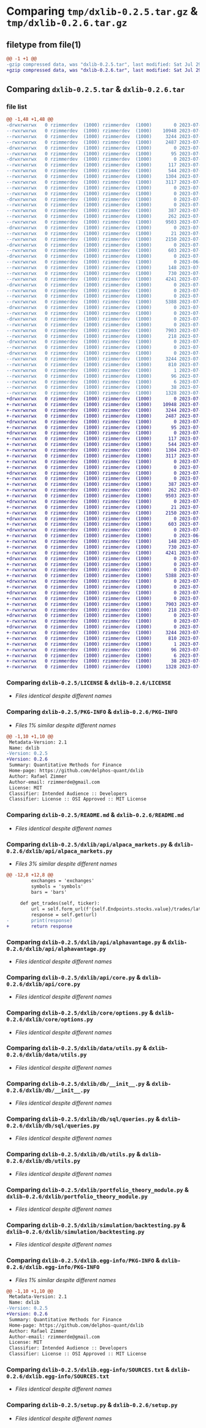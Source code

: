 # Comparing `tmp/dxlib-0.2.5.tar.gz` & `tmp/dxlib-0.2.6.tar.gz`

## filetype from file(1)

```diff
@@ -1 +1 @@
-gzip compressed data, was "dxlib-0.2.5.tar", last modified: Sat Jul 29 07:42:04 2023, max compression
+gzip compressed data, was "dxlib-0.2.6.tar", last modified: Sat Jul 29 07:52:03 2023, max compression
```

## Comparing `dxlib-0.2.5.tar` & `dxlib-0.2.6.tar`

### file list

```diff
@@ -1,48 +1,48 @@
-drwxrwxrwx   0 rzimmerdev  (1000) rzimmerdev  (1000)        0 2023-07-29 07:42:04.338542 dxlib-0.2.5/
--rwxrwxrwx   0 rzimmerdev  (1000) rzimmerdev  (1000)    10948 2023-07-16 21:40:36.000000 dxlib-0.2.5/LICENSE
--rwxrwxrwx   0 rzimmerdev  (1000) rzimmerdev  (1000)     3244 2023-07-29 07:42:04.334541 dxlib-0.2.5/PKG-INFO
--rwxrwxrwx   0 rzimmerdev  (1000) rzimmerdev  (1000)     2487 2023-07-16 21:40:36.000000 dxlib-0.2.5/README.md
-drwxrwxrwx   0 rzimmerdev  (1000) rzimmerdev  (1000)        0 2023-07-29 07:42:03.292771 dxlib-0.2.5/dxlib/
--rwxrwxrwx   0 rzimmerdev  (1000) rzimmerdev  (1000)       95 2023-07-15 07:58:04.000000 dxlib-0.2.5/dxlib/__init__.py
-drwxrwxrwx   0 rzimmerdev  (1000) rzimmerdev  (1000)        0 2023-07-29 07:42:03.653378 dxlib-0.2.5/dxlib/api/
--rwxrwxrwx   0 rzimmerdev  (1000) rzimmerdev  (1000)      117 2023-07-29 07:41:11.000000 dxlib-0.2.5/dxlib/api/__init__.py
--rwxrwxrwx   0 rzimmerdev  (1000) rzimmerdev  (1000)      544 2023-07-29 07:41:00.000000 dxlib-0.2.5/dxlib/api/alpaca_markets.py
--rwxrwxrwx   0 rzimmerdev  (1000) rzimmerdev  (1000)     1304 2023-07-15 07:58:04.000000 dxlib-0.2.5/dxlib/api/alphavantage.py
--rwxrwxrwx   0 rzimmerdev  (1000) rzimmerdev  (1000)     3117 2023-07-29 07:33:09.000000 dxlib-0.2.5/dxlib/api/core.py
--rwxrwxrwx   0 rzimmerdev  (1000) rzimmerdev  (1000)        0 2023-07-15 07:49:44.000000 dxlib-0.2.5/dxlib/api/logger.py
--rwxrwxrwx   0 rzimmerdev  (1000) rzimmerdev  (1000)        0 2023-07-15 07:49:34.000000 dxlib-0.2.5/dxlib/api/terminal.py
-drwxrwxrwx   0 rzimmerdev  (1000) rzimmerdev  (1000)        0 2023-07-29 07:42:03.798542 dxlib-0.2.5/dxlib/core/
--rwxrwxrwx   0 rzimmerdev  (1000) rzimmerdev  (1000)        0 2023-07-15 07:51:09.000000 dxlib-0.2.5/dxlib/core/__init__.py
--rwxrwxrwx   0 rzimmerdev  (1000) rzimmerdev  (1000)      387 2023-07-15 07:58:04.000000 dxlib-0.2.5/dxlib/core/euler_method.py
--rwxrwxrwx   0 rzimmerdev  (1000) rzimmerdev  (1000)      262 2023-07-15 07:58:04.000000 dxlib-0.2.5/dxlib/core/finite_differences.py
--rwxrwxrwx   0 rzimmerdev  (1000) rzimmerdev  (1000)     9503 2023-07-25 00:10:53.000000 dxlib-0.2.5/dxlib/core/options.py
-drwxrwxrwx   0 rzimmerdev  (1000) rzimmerdev  (1000)        0 2023-07-29 07:42:03.871543 dxlib-0.2.5/dxlib/data/
--rwxrwxrwx   0 rzimmerdev  (1000) rzimmerdev  (1000)       21 2023-07-15 07:58:04.000000 dxlib-0.2.5/dxlib/data/__init__.py
--rwxrwxrwx   0 rzimmerdev  (1000) rzimmerdev  (1000)     2150 2023-07-15 09:26:56.000000 dxlib-0.2.5/dxlib/data/utils.py
-drwxrwxrwx   0 rzimmerdev  (1000) rzimmerdev  (1000)        0 2023-07-29 07:42:03.945542 dxlib-0.2.5/dxlib/db/
--rwxrwxrwx   0 rzimmerdev  (1000) rzimmerdev  (1000)      603 2023-07-17 19:47:05.000000 dxlib-0.2.5/dxlib/db/__init__.py
-drwxrwxrwx   0 rzimmerdev  (1000) rzimmerdev  (1000)        0 2023-07-29 07:42:04.078542 dxlib-0.2.5/dxlib/db/sql/
--rwxrwxrwx   0 rzimmerdev  (1000) rzimmerdev  (1000)        0 2023-06-30 10:14:59.000000 dxlib-0.2.5/dxlib/db/sql/__init__.py
--rwxrwxrwx   0 rzimmerdev  (1000) rzimmerdev  (1000)      148 2023-07-15 07:58:04.000000 dxlib-0.2.5/dxlib/db/sql/create.py
--rwxrwxrwx   0 rzimmerdev  (1000) rzimmerdev  (1000)      730 2023-07-15 07:58:04.000000 dxlib-0.2.5/dxlib/db/sql/queries.py
--rwxrwxrwx   0 rzimmerdev  (1000) rzimmerdev  (1000)     4241 2023-07-15 07:58:05.000000 dxlib-0.2.5/dxlib/db/utils.py
-drwxrwxrwx   0 rzimmerdev  (1000) rzimmerdev  (1000)        0 2023-07-29 07:42:04.155542 dxlib-0.2.5/dxlib/models/
--rwxrwxrwx   0 rzimmerdev  (1000) rzimmerdev  (1000)        0 2023-07-15 07:51:31.000000 dxlib-0.2.5/dxlib/models/__init__.py
--rwxrwxrwx   0 rzimmerdev  (1000) rzimmerdev  (1000)        0 2023-07-15 09:26:00.000000 dxlib-0.2.5/dxlib/models/systematic_trading.py
--rwxrwxrwx   0 rzimmerdev  (1000) rzimmerdev  (1000)     5388 2023-07-29 07:35:54.000000 dxlib-0.2.5/dxlib/portfolio_theory_module.py
-drwxrwxrwx   0 rzimmerdev  (1000) rzimmerdev  (1000)        0 2023-07-29 07:42:04.191542 dxlib-0.2.5/dxlib/research/
--rwxrwxrwx   0 rzimmerdev  (1000) rzimmerdev  (1000)        0 2023-07-15 07:50:59.000000 dxlib-0.2.5/dxlib/research/__init__.py
-drwxrwxrwx   0 rzimmerdev  (1000) rzimmerdev  (1000)        0 2023-07-29 07:42:04.264541 dxlib-0.2.5/dxlib/simulation/
--rwxrwxrwx   0 rzimmerdev  (1000) rzimmerdev  (1000)        0 2023-07-15 07:51:15.000000 dxlib-0.2.5/dxlib/simulation/__init__.py
--rwxrwxrwx   0 rzimmerdev  (1000) rzimmerdev  (1000)     7903 2023-07-15 07:58:05.000000 dxlib-0.2.5/dxlib/simulation/backtesting.py
--rwxrwxrwx   0 rzimmerdev  (1000) rzimmerdev  (1000)      218 2023-07-29 07:41:51.000000 dxlib-0.2.5/dxlib/test.py
-drwxrwxrwx   0 rzimmerdev  (1000) rzimmerdev  (1000)        0 2023-07-29 07:42:04.301541 dxlib-0.2.5/dxlib/visualization/
--rwxrwxrwx   0 rzimmerdev  (1000) rzimmerdev  (1000)        0 2023-07-15 08:06:43.000000 dxlib-0.2.5/dxlib/visualization/__init__.py
-drwxrwxrwx   0 rzimmerdev  (1000) rzimmerdev  (1000)        0 2023-07-29 07:42:03.430772 dxlib-0.2.5/dxlib.egg-info/
--rwxrwxrwx   0 rzimmerdev  (1000) rzimmerdev  (1000)     3244 2023-07-29 07:42:02.000000 dxlib-0.2.5/dxlib.egg-info/PKG-INFO
--rwxrwxrwx   0 rzimmerdev  (1000) rzimmerdev  (1000)      810 2023-07-29 07:42:03.000000 dxlib-0.2.5/dxlib.egg-info/SOURCES.txt
--rwxrwxrwx   0 rzimmerdev  (1000) rzimmerdev  (1000)        1 2023-07-29 07:42:02.000000 dxlib-0.2.5/dxlib.egg-info/dependency_links.txt
--rwxrwxrwx   0 rzimmerdev  (1000) rzimmerdev  (1000)       96 2023-07-29 07:42:02.000000 dxlib-0.2.5/dxlib.egg-info/requires.txt
--rwxrwxrwx   0 rzimmerdev  (1000) rzimmerdev  (1000)        6 2023-07-29 07:42:02.000000 dxlib-0.2.5/dxlib.egg-info/top_level.txt
--rwxrwxrwx   0 rzimmerdev  (1000) rzimmerdev  (1000)       38 2023-07-29 07:42:04.339543 dxlib-0.2.5/setup.cfg
--rwxrwxrwx   0 rzimmerdev  (1000) rzimmerdev  (1000)     1328 2023-07-15 07:44:19.000000 dxlib-0.2.5/setup.py
+drwxrwxrwx   0 rzimmerdev  (1000) rzimmerdev  (1000)        0 2023-07-29 07:52:03.941263 dxlib-0.2.6/
+-rwxrwxrwx   0 rzimmerdev  (1000) rzimmerdev  (1000)    10948 2023-07-16 21:40:36.000000 dxlib-0.2.6/LICENSE
+-rwxrwxrwx   0 rzimmerdev  (1000) rzimmerdev  (1000)     3244 2023-07-29 07:52:03.937261 dxlib-0.2.6/PKG-INFO
+-rwxrwxrwx   0 rzimmerdev  (1000) rzimmerdev  (1000)     2487 2023-07-16 21:40:36.000000 dxlib-0.2.6/README.md
+drwxrwxrwx   0 rzimmerdev  (1000) rzimmerdev  (1000)        0 2023-07-29 07:52:02.882145 dxlib-0.2.6/dxlib/
+-rwxrwxrwx   0 rzimmerdev  (1000) rzimmerdev  (1000)       95 2023-07-15 07:58:04.000000 dxlib-0.2.6/dxlib/__init__.py
+drwxrwxrwx   0 rzimmerdev  (1000) rzimmerdev  (1000)        0 2023-07-29 07:52:03.242543 dxlib-0.2.6/dxlib/api/
+-rwxrwxrwx   0 rzimmerdev  (1000) rzimmerdev  (1000)      117 2023-07-29 07:41:11.000000 dxlib-0.2.6/dxlib/api/__init__.py
+-rwxrwxrwx   0 rzimmerdev  (1000) rzimmerdev  (1000)      544 2023-07-29 07:51:29.000000 dxlib-0.2.6/dxlib/api/alpaca_markets.py
+-rwxrwxrwx   0 rzimmerdev  (1000) rzimmerdev  (1000)     1304 2023-07-15 07:58:04.000000 dxlib-0.2.6/dxlib/api/alphavantage.py
+-rwxrwxrwx   0 rzimmerdev  (1000) rzimmerdev  (1000)     3117 2023-07-29 07:33:09.000000 dxlib-0.2.6/dxlib/api/core.py
+-rwxrwxrwx   0 rzimmerdev  (1000) rzimmerdev  (1000)        0 2023-07-15 07:49:44.000000 dxlib-0.2.6/dxlib/api/logger.py
+-rwxrwxrwx   0 rzimmerdev  (1000) rzimmerdev  (1000)        0 2023-07-15 07:49:34.000000 dxlib-0.2.6/dxlib/api/terminal.py
+drwxrwxrwx   0 rzimmerdev  (1000) rzimmerdev  (1000)        0 2023-07-29 07:52:03.393544 dxlib-0.2.6/dxlib/core/
+-rwxrwxrwx   0 rzimmerdev  (1000) rzimmerdev  (1000)        0 2023-07-15 07:51:09.000000 dxlib-0.2.6/dxlib/core/__init__.py
+-rwxrwxrwx   0 rzimmerdev  (1000) rzimmerdev  (1000)      387 2023-07-15 07:58:04.000000 dxlib-0.2.6/dxlib/core/euler_method.py
+-rwxrwxrwx   0 rzimmerdev  (1000) rzimmerdev  (1000)      262 2023-07-15 07:58:04.000000 dxlib-0.2.6/dxlib/core/finite_differences.py
+-rwxrwxrwx   0 rzimmerdev  (1000) rzimmerdev  (1000)     9503 2023-07-25 00:10:53.000000 dxlib-0.2.6/dxlib/core/options.py
+drwxrwxrwx   0 rzimmerdev  (1000) rzimmerdev  (1000)        0 2023-07-29 07:52:03.469090 dxlib-0.2.6/dxlib/data/
+-rwxrwxrwx   0 rzimmerdev  (1000) rzimmerdev  (1000)       21 2023-07-15 07:58:04.000000 dxlib-0.2.6/dxlib/data/__init__.py
+-rwxrwxrwx   0 rzimmerdev  (1000) rzimmerdev  (1000)     2150 2023-07-15 09:26:56.000000 dxlib-0.2.6/dxlib/data/utils.py
+drwxrwxrwx   0 rzimmerdev  (1000) rzimmerdev  (1000)        0 2023-07-29 07:52:03.544144 dxlib-0.2.6/dxlib/db/
+-rwxrwxrwx   0 rzimmerdev  (1000) rzimmerdev  (1000)      603 2023-07-17 19:47:05.000000 dxlib-0.2.6/dxlib/db/__init__.py
+drwxrwxrwx   0 rzimmerdev  (1000) rzimmerdev  (1000)        0 2023-07-29 07:52:03.680148 dxlib-0.2.6/dxlib/db/sql/
+-rwxrwxrwx   0 rzimmerdev  (1000) rzimmerdev  (1000)        0 2023-06-30 10:14:59.000000 dxlib-0.2.6/dxlib/db/sql/__init__.py
+-rwxrwxrwx   0 rzimmerdev  (1000) rzimmerdev  (1000)      148 2023-07-15 07:58:04.000000 dxlib-0.2.6/dxlib/db/sql/create.py
+-rwxrwxrwx   0 rzimmerdev  (1000) rzimmerdev  (1000)      730 2023-07-15 07:58:04.000000 dxlib-0.2.6/dxlib/db/sql/queries.py
+-rwxrwxrwx   0 rzimmerdev  (1000) rzimmerdev  (1000)     4241 2023-07-15 07:58:05.000000 dxlib-0.2.6/dxlib/db/utils.py
+drwxrwxrwx   0 rzimmerdev  (1000) rzimmerdev  (1000)        0 2023-07-29 07:52:03.756144 dxlib-0.2.6/dxlib/models/
+-rwxrwxrwx   0 rzimmerdev  (1000) rzimmerdev  (1000)        0 2023-07-15 07:51:31.000000 dxlib-0.2.6/dxlib/models/__init__.py
+-rwxrwxrwx   0 rzimmerdev  (1000) rzimmerdev  (1000)        0 2023-07-15 09:26:00.000000 dxlib-0.2.6/dxlib/models/systematic_trading.py
+-rwxrwxrwx   0 rzimmerdev  (1000) rzimmerdev  (1000)     5388 2023-07-29 07:35:54.000000 dxlib-0.2.6/dxlib/portfolio_theory_module.py
+drwxrwxrwx   0 rzimmerdev  (1000) rzimmerdev  (1000)        0 2023-07-29 07:52:03.792067 dxlib-0.2.6/dxlib/research/
+-rwxrwxrwx   0 rzimmerdev  (1000) rzimmerdev  (1000)        0 2023-07-15 07:50:59.000000 dxlib-0.2.6/dxlib/research/__init__.py
+drwxrwxrwx   0 rzimmerdev  (1000) rzimmerdev  (1000)        0 2023-07-29 07:52:03.865262 dxlib-0.2.6/dxlib/simulation/
+-rwxrwxrwx   0 rzimmerdev  (1000) rzimmerdev  (1000)        0 2023-07-15 07:51:15.000000 dxlib-0.2.6/dxlib/simulation/__init__.py
+-rwxrwxrwx   0 rzimmerdev  (1000) rzimmerdev  (1000)     7903 2023-07-15 07:58:05.000000 dxlib-0.2.6/dxlib/simulation/backtesting.py
+-rwxrwxrwx   0 rzimmerdev  (1000) rzimmerdev  (1000)      218 2023-07-29 07:41:51.000000 dxlib-0.2.6/dxlib/test.py
+drwxrwxrwx   0 rzimmerdev  (1000) rzimmerdev  (1000)        0 2023-07-29 07:52:03.904260 dxlib-0.2.6/dxlib/visualization/
+-rwxrwxrwx   0 rzimmerdev  (1000) rzimmerdev  (1000)        0 2023-07-15 08:06:43.000000 dxlib-0.2.6/dxlib/visualization/__init__.py
+drwxrwxrwx   0 rzimmerdev  (1000) rzimmerdev  (1000)        0 2023-07-29 07:52:03.022304 dxlib-0.2.6/dxlib.egg-info/
+-rwxrwxrwx   0 rzimmerdev  (1000) rzimmerdev  (1000)     3244 2023-07-29 07:52:02.000000 dxlib-0.2.6/dxlib.egg-info/PKG-INFO
+-rwxrwxrwx   0 rzimmerdev  (1000) rzimmerdev  (1000)      810 2023-07-29 07:52:02.000000 dxlib-0.2.6/dxlib.egg-info/SOURCES.txt
+-rwxrwxrwx   0 rzimmerdev  (1000) rzimmerdev  (1000)        1 2023-07-29 07:52:02.000000 dxlib-0.2.6/dxlib.egg-info/dependency_links.txt
+-rwxrwxrwx   0 rzimmerdev  (1000) rzimmerdev  (1000)       96 2023-07-29 07:52:02.000000 dxlib-0.2.6/dxlib.egg-info/requires.txt
+-rwxrwxrwx   0 rzimmerdev  (1000) rzimmerdev  (1000)        6 2023-07-29 07:52:02.000000 dxlib-0.2.6/dxlib.egg-info/top_level.txt
+-rwxrwxrwx   0 rzimmerdev  (1000) rzimmerdev  (1000)       38 2023-07-29 07:52:03.943261 dxlib-0.2.6/setup.cfg
+-rwxrwxrwx   0 rzimmerdev  (1000) rzimmerdev  (1000)     1328 2023-07-15 07:44:19.000000 dxlib-0.2.6/setup.py
```

### Comparing `dxlib-0.2.5/LICENSE` & `dxlib-0.2.6/LICENSE`

 * *Files identical despite different names*

### Comparing `dxlib-0.2.5/PKG-INFO` & `dxlib-0.2.6/PKG-INFO`

 * *Files 1% similar despite different names*

```diff
@@ -1,10 +1,10 @@
 Metadata-Version: 2.1
 Name: dxlib
-Version: 0.2.5
+Version: 0.2.6
 Summary: Quantitative Methods for Finance
 Home-page: https://github.com/delphos-quant/dxlib
 Author: Rafael Zimmer
 Author-email: rzimmerde@gmail.com
 License: MIT
 Classifier: Intended Audience :: Developers
 Classifier: License :: OSI Approved :: MIT License
```

### Comparing `dxlib-0.2.5/README.md` & `dxlib-0.2.6/README.md`

 * *Files identical despite different names*

### Comparing `dxlib-0.2.5/dxlib/api/alpaca_markets.py` & `dxlib-0.2.6/dxlib/api/alpaca_markets.py`

 * *Files 3% similar despite different names*

```diff
@@ -12,8 +12,8 @@
         exchanges = 'exchanges'
         symbols = 'symbols'
         bars = 'bars'
 
     def get_trades(self, ticker):
         url = self.form_url(f'{self.Endpoints.stocks.value}/trades/latest?symbols={ticker}')
         response = self.get(url)
-        print(response)
+        return response
```

### Comparing `dxlib-0.2.5/dxlib/api/alphavantage.py` & `dxlib-0.2.6/dxlib/api/alphavantage.py`

 * *Files identical despite different names*

### Comparing `dxlib-0.2.5/dxlib/api/core.py` & `dxlib-0.2.6/dxlib/api/core.py`

 * *Files identical despite different names*

### Comparing `dxlib-0.2.5/dxlib/core/options.py` & `dxlib-0.2.6/dxlib/core/options.py`

 * *Files identical despite different names*

### Comparing `dxlib-0.2.5/dxlib/data/utils.py` & `dxlib-0.2.6/dxlib/data/utils.py`

 * *Files identical despite different names*

### Comparing `dxlib-0.2.5/dxlib/db/__init__.py` & `dxlib-0.2.6/dxlib/db/__init__.py`

 * *Files identical despite different names*

### Comparing `dxlib-0.2.5/dxlib/db/sql/queries.py` & `dxlib-0.2.6/dxlib/db/sql/queries.py`

 * *Files identical despite different names*

### Comparing `dxlib-0.2.5/dxlib/db/utils.py` & `dxlib-0.2.6/dxlib/db/utils.py`

 * *Files identical despite different names*

### Comparing `dxlib-0.2.5/dxlib/portfolio_theory_module.py` & `dxlib-0.2.6/dxlib/portfolio_theory_module.py`

 * *Files identical despite different names*

### Comparing `dxlib-0.2.5/dxlib/simulation/backtesting.py` & `dxlib-0.2.6/dxlib/simulation/backtesting.py`

 * *Files identical despite different names*

### Comparing `dxlib-0.2.5/dxlib.egg-info/PKG-INFO` & `dxlib-0.2.6/dxlib.egg-info/PKG-INFO`

 * *Files 1% similar despite different names*

```diff
@@ -1,10 +1,10 @@
 Metadata-Version: 2.1
 Name: dxlib
-Version: 0.2.5
+Version: 0.2.6
 Summary: Quantitative Methods for Finance
 Home-page: https://github.com/delphos-quant/dxlib
 Author: Rafael Zimmer
 Author-email: rzimmerde@gmail.com
 License: MIT
 Classifier: Intended Audience :: Developers
 Classifier: License :: OSI Approved :: MIT License
```

### Comparing `dxlib-0.2.5/dxlib.egg-info/SOURCES.txt` & `dxlib-0.2.6/dxlib.egg-info/SOURCES.txt`

 * *Files identical despite different names*

### Comparing `dxlib-0.2.5/setup.py` & `dxlib-0.2.6/setup.py`

 * *Files identical despite different names*


